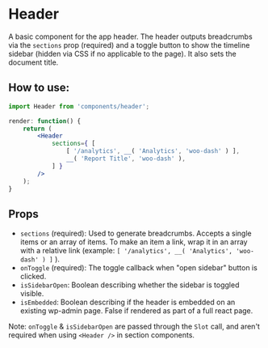 Header
====

A basic component for the app header. The header outputs breadcrumbs via the `sections` prop (required) and a toggle button to show the timeline sidebar (hidden via CSS if no applicable to the page). It also sets the document title.

## How to use:

```jsx
import Header from 'components/header';

render: function() {
	return (
		<Header
			sections={ [
				[ '/analytics', __( 'Analytics', 'woo-dash' ) ],
				__( 'Report Title', 'woo-dash' ),
			] }
		/>
  	);
}
```

## Props

* `sections` (required): Used to generate breadcrumbs. Accepts a single items or an array of items. To make an item a link, wrap it in an array with a relative link (example: `[ '/analytics', __( 'Analytics', 'woo-dash' ) ]` ).
* `onToggle` (required): The toggle callback when "open sidebar" button is clicked.
* `isSidebarOpen`: Boolean describing whether the sidebar is toggled visible.
* `isEmbedded`: Boolean describing if the header is embedded on an existing wp-admin page. False if rendered as part of a full react page.

Note: `onToggle` & `isSidebarOpen` are passed through the `Slot` call, and aren't required when using `<Header />` in section components.
